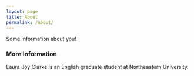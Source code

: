 ```yaml
---
layout: page
title: About
permalink: /about/
---
```


Some information about you!

### More Information

Laura Joy Clarke is an English graduate student at Northeastern University.
